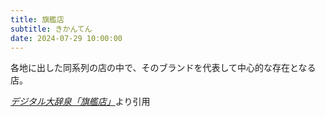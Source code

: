 ```yaml
---
title: 旗艦店
subtitle: きかんてん
date: 2024-07-29 10:00:00
---
```


各地に出した同系列の店の中で、そのブランドを代表して中心的な存在となる店。

<cite>[デジタル大辞泉「旗艦店」](https://dictionary.goo.ne.jp/word/%E6%97%97%E8%89%A6%E5%BA%97/)</cite>より引用